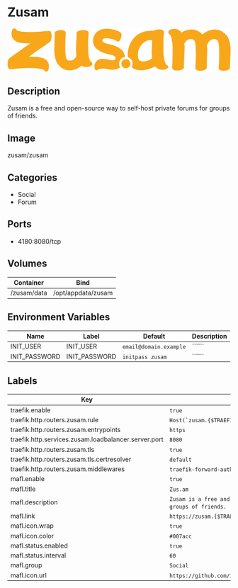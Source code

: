 # Zusam

![Logo](images/Zusam.png)

## Description
Zusam is a free and open\-source way to self\-host private forums for groups of friends.

## Image
zusam/zusam

## Categories
- Social
- Forum

## Ports
- 4180:8080/tcp

## Volumes
| Container | Bind |
|-----------|------|
| /zusam/data | /opt/appdata/zusam |

## Environment Variables
| Name | Label | Default | Description |
|------|-------|---------|-------------|
| INIT_USER | INIT_USER | ```email@domain.example``` | `````` |
| INIT_PASSWORD | INIT_PASSWORD | ```initpass zusam``` | `````` |

## Labels
| Key | Value |
|-----|-------|
| traefik.enable | ```true``` |
| traefik.http.routers.zusam.rule | ```Host(`zusam.{$TRAEFIK_INGRESS_DOMAIN}`)``` |
| traefik.http.routers.zusam.entrypoints | ```https``` |
| traefik.http.services.zusam.loadbalancer.server.port | ```8080``` |
| traefik.http.routers.zusam.tls | ```true``` |
| traefik.http.routers.zusam.tls.certresolver | ```default``` |
| traefik.http.routers.zusam.middlewares | ```traefik-forward-auth``` |
| mafl.enable | ```true``` |
| mafl.title | ```Zus.am``` |
| mafl.description | ```Zusam is a free and open-source way to self-host private forums for groups of friends.``` |
| mafl.link | ```https://zusam.{$TRAEFIK_INGRESS_DOMAIN}``` |
| mafl.icon.wrap | ```true``` |
| mafl.icon.color | ```#007acc``` |
| mafl.status.enabled | ```true``` |
| mafl.status.interval | ```60``` |
| mafl.group | ```Social``` |
| mafl.icon.url | ```https://github.com/zusam/zusam/raw/master/app/src/assets/zusam_logo.png``` |

